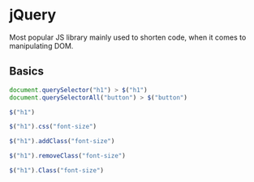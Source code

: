 # jQuery
Most popular JS library mainly used to shorten code, when it comes to manipulating DOM.

## Basics

```js
document.querySelector("h1") > $("h1")
document.querySelectorAll("button") > $("button")

$("h1")

$("h1").css("font-size")

$("h1").addClass("font-size")

$("h1").removeClass("font-size")

$("h1").Class("font-size")
```
